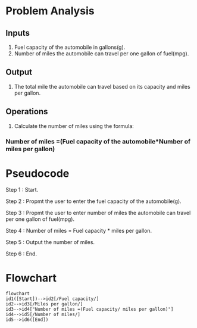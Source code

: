 # Problem Analysis
## Inputs
1. Fuel capacity of the automobile in gallons(g).
2. Number of miles the automobile can travel per one gallon of fuel(mpg).
## Output
1. The total mile the automobile can travel based on its capacity and miles per gallon. 
## Operations
1. Calculate the number of miles using the formula:
### Number of miles =(Fuel capacity of the automobile*Number of miles per gallon)

# Pseudocode
Step 1 : Start.

Step 2 : Propmt the user to enter the fuel capacity of the automobile(g).

Step 3 : Propmt the user to enter number of miles the automobile can travel per one gallon of fuel(mpg).
     

     
 Step 4 : Number of miles = Fuel capacity * miles per gallon.
 
 Step 5 : Output the number of miles.
 
 Step 6 : End.


# Flowchart
``` mermaid
flowchart 
id1([Start])-->id2[/Fuel capacity/]
id2-->id3[/Miles per gallon/]
id3-->id4["Number of miles =(Fuel capacity/ miles per gallon)"]
id4-->id5[/Number of miles/]
id5-->id6([End])
```
